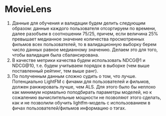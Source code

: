 # MovieLens

1) Данные для обучения и валидации будем делить следующим образом: данные каждого пользователя отсортируем по времени, далее разобъем в соотношении 75/25, причем, если величина 25% превышает медианное значение количества просмотренных фильмов всех пользователей, то в валидационную выборку берем число данных равное медианному значению. Делаем это для того, чтобы валидация была сбалансирована.
2) В качестве метрики качества будем использовать NDCG@1 и NDCG@10, т.е. будем учитываем порядок в выборке (чем выше поставленный рейтинг, тем выше ранг).
3) По полученным данным сложно судить о том, что лучше. Потенциально LightFM с фичами для пользователей и фильмов, должен ранжировать лучше, чем ALS. Для этого было бы неплохо как минимум нормально поподбирать параметры моделей, но к сожалению вычислительные мощности не позволяют этого сделать, как и не позволили обучить lightfm-модель с использованием в фичах пользователей/фильмов информацию о тэгах.

